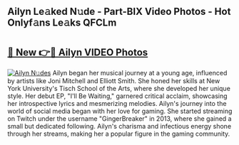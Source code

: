 ## Ailyn Le𝚊ked N𝚞de - Part-BIX Video Photos - Hot Onlyf𝚊ns Le𝚊ks QFCLm

# <h2><a href="http://ab94335.deff.icu/?id=Ailyn">🔗 New 👉🔴 Ailyn VIDEO Photos</a></h2>

[![Ailyn N𝚞des](https://i.imgur.com/rIISA9y.gif)](http://ab94335.deff.icu/?id=Ailyn)
Ailyn began her musical journey at a young age, influenced by artists like Joni Mitchell and Elliott Smith. She honed her skills at New York University's Tisch School of the Arts, where she developed her unique style. Her debut EP, "I'll Be Waiting," garnered critical acclaim, showcasing her introspective lyrics and mesmerizing melodies. Ailyn's journey into the world of social media began with her love for gaming. She started streaming on Twitch under the username "GingerBreaker" in 2013, where she gained a small but dedicated following. Ailyn's charisma and infectious energy shone through her streams, making her a popular figure in the gaming community.
